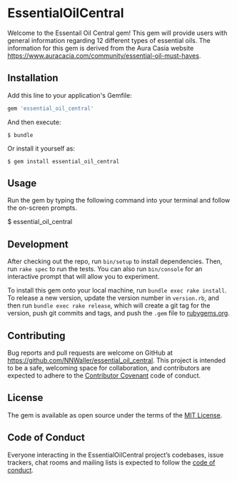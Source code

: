 # EssentialOilCentral

Welcome to the Essentail Oil Central gem! This gem will provide users with general information regarding 12 different types of essential oils. The information for this gem is derived from the Aura Casia website https://www.auracacia.com/community/essential-oil-must-haves. 


## Installation

Add this line to your application's Gemfile:

```ruby
gem 'essential_oil_central'
```

And then execute:

    $ bundle

Or install it yourself as:

    $ gem install essential_oil_central

## Usage

Run the gem by typing the following command into your terminal and follow the on-screen prompts.

$ essential_oil_central

## Development

After checking out the repo, run `bin/setup` to install dependencies. Then, run `rake spec` to run the tests. You can also run `bin/console` for an interactive prompt that will allow you to experiment.

To install this gem onto your local machine, run `bundle exec rake install`. To release a new version, update the version number in `version.rb`, and then run `bundle exec rake release`, which will create a git tag for the version, push git commits and tags, and push the `.gem` file to [rubygems.org](https://rubygems.org).

## Contributing

Bug reports and pull requests are welcome on GitHub at https://github.com/NNWaller/essential_oil_central. This project is intended to be a safe, welcoming space for collaboration, and contributors are expected to adhere to the [Contributor Covenant](http://contributor-covenant.org) code of conduct.

## License

The gem is available as open source under the terms of the [MIT License](https://opensource.org/licenses/MIT).

## Code of Conduct

Everyone interacting in the EssentialOilCentral project’s codebases, issue trackers, chat rooms and mailing lists is expected to follow the [code of conduct](https://github.com/[USERNAME]/essential_oil_central/blob/master/CODE_OF_CONDUCT.md).
